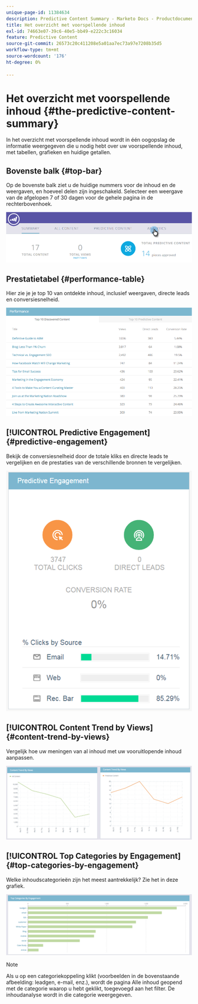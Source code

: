 ```yaml
---
unique-page-id: 11384634
description: Predictive Content Summary - Marketo Docs - Productdocumentatie
title: Het overzicht met voorspellende inhoud
exl-id: 74663e07-39c6-40e5-bb49-e222c3c16034
feature: Predictive Content
source-git-commit: 26573c20c411208e5a01aa7ec73a97e7208b35d5
workflow-type: tm+mt
source-wordcount: '176'
ht-degree: 0%

---
```


# Het overzicht met voorspellende inhoud {#the-predictive-content-summary}

In het overzicht met voorspellende inhoud wordt in één oogopslag de informatie weergegeven die u nodig hebt over uw voorspellende inhoud, met tabellen, grafieken en huidige getallen.

## Bovenste balk {#top-bar}

Op de bovenste balk ziet u de huidige nummers voor de inhoud en de weergaven, en hoeveel delen zijn ingeschakeld. Selecteer een weergave van de afgelopen 7 of 30 dagen voor de gehele pagina in de rechterbovenhoek.

![](assets/image2017-10-17-14-3a10-3a22.png)

## Prestatietabel {#performance-table}

Hier zie je je top 10 van ontdekte inhoud, inclusief weergaven, directe leads en conversiesnelheid.

![](assets/image2017-10-3-10-3a4-3a40.png)

## [!UICONTROL Predictive Engagement] {#predictive-engagement}

Bekijk de conversiesnelheid door de totale kliks en directe leads te vergelijken en de prestaties van de verschillende bronnen te vergelijken.

![](assets/predictive-engagement-actual.png)

## [!UICONTROL Content Trend by Views]  {#content-trend-by-views}

Vergelijk hoe uw meningen van al inhoud met uw vooruitlopende inhoud aanpassen.

![](assets/4.png)

## [!UICONTROL Top Categories by Engagement] {#top-categories-by-engagement}

Welke inhoudscategorieën zijn het meest aantrekkelijk? Zie het in deze grafiek.

![](assets/5.png)

>[!NOTE]
>
>Als u op een categoriekoppeling klikt (voorbeelden in de bovenstaande afbeelding: leadgen, e-mail, enz.), wordt de pagina Alle inhoud geopend met de categorie waarop u hebt geklikt, toegevoegd aan het filter. De inhoudanalyse wordt in die categorie weergegeven.
